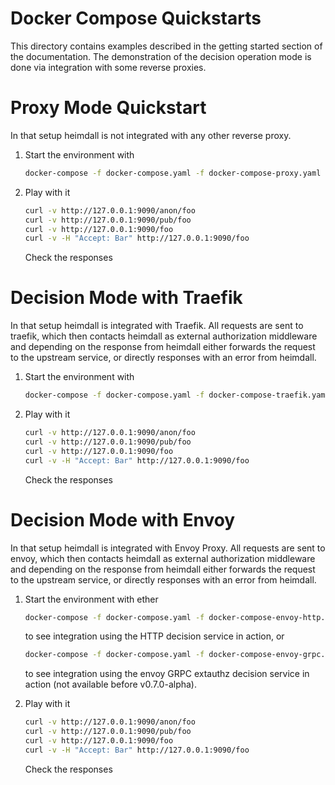 # Docker Compose Quickstarts

This directory contains examples described in the getting started section of the documentation. The demonstration of the decision operation mode is done via integration with some reverse proxies.

# Proxy Mode Quickstart

In that setup heimdall is not integrated with any other reverse proxy.

1. Start the environment with

   ```bash
   docker-compose -f docker-compose.yaml -f docker-compose-proxy.yaml up
   ```

2. Play with it

   ```bash
   curl -v http://127.0.0.1:9090/anon/foo
   curl -v http://127.0.0.1:9090/pub/foo
   curl -v http://127.0.0.1:9090/foo
   curl -v -H "Accept: Bar" http://127.0.0.1:9090/foo
   ```
   
   Check the responses

# Decision Mode with Traefik

In that setup heimdall is integrated with Traefik. All requests are sent to traefik, which then contacts heimdall as external authorization middleware and depending on the response from heimdall either forwards the request to the upstream service, or directly responses with an error from heimdall.

1. Start the environment with

   ```bash
   docker-compose -f docker-compose.yaml -f docker-compose-traefik.yaml up
   ```

2. Play with it

   ```bash
   curl -v http://127.0.0.1:9090/anon/foo
   curl -v http://127.0.0.1:9090/pub/foo
   curl -v http://127.0.0.1:9090/foo
   curl -v -H "Accept: Bar" http://127.0.0.1:9090/foo
   ```

   Check the responses

# Decision Mode with Envoy

In that setup heimdall is integrated with Envoy Proxy. All requests are sent to envoy, which then contacts heimdall as external authorization middleware and depending on the response from heimdall either forwards the request to the upstream service, or directly responses with an error from heimdall.

1. Start the environment with
   ether

   ```bash
   docker-compose -f docker-compose.yaml -f docker-compose-envoy-http.yaml up
   ```
   
   to see integration using the HTTP decision service in action, or

   ```bash
   docker-compose -f docker-compose.yaml -f docker-compose-envoy-grpc.yaml up
   ```

   to see integration using the envoy GRPC extauthz decision service in action (not available before v0.7.0-alpha).

2. Play with it

   ```bash
   curl -v http://127.0.0.1:9090/anon/foo
   curl -v http://127.0.0.1:9090/pub/foo
   curl -v http://127.0.0.1:9090/foo
   curl -v -H "Accept: Bar" http://127.0.0.1:9090/foo
   ```

   Check the responses